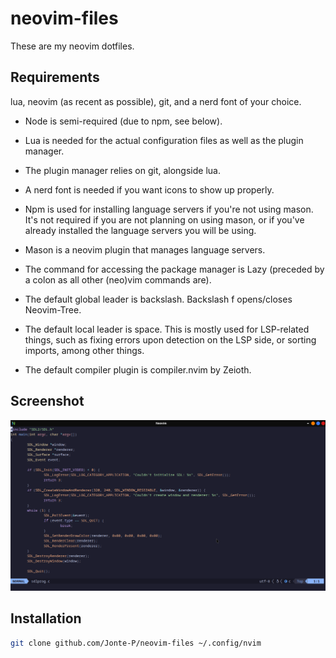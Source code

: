 # neovim-files
These are my neovim dotfiles.

## Requirements
lua, neovim (as recent as possible), git, and a nerd font of your choice.
* Node is semi-required (due to npm, see below).

* Lua is needed for the actual configuration files as well as the plugin manager.
* The plugin manager relies on git, alongside lua.
* A nerd font is needed if you want icons to show up properly.
* Npm is used for installing language servers if you're not using mason. It's not required if you are not planning on using mason, or if you've already installed the language servers you will be using.
* Mason is a neovim plugin that manages language servers.
* The command for accessing the package manager is Lazy (preceded by a colon as all other (neo)vim commands are).
* The default global leader is backslash. Backslash f opens/closes Neovim-Tree.
* The default local leader is space. This is mostly used for LSP-related things, such as fixing errors upon detection on the LSP side, or sorting imports, among other things.
* The default compiler plugin is compiler.nvim by Zeioth. 

## Screenshot
![screenshot](.screenshot.png)
## Installation
```bash
git clone github.com/Jonte-P/neovim-files ~/.config/nvim
```


